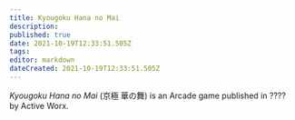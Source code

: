 ```yaml
---
title: Kyougoku Hana no Mai
description: 
published: true
date: 2021-10-19T12:33:51.505Z
tags: 
editor: markdown
dateCreated: 2021-10-19T12:33:51.505Z
---
```


_Kyougoku Hana no Mai_ (<span lang='ja'>京極 華の舞</span>) is an Arcade game published in ???? by Active Worx.
